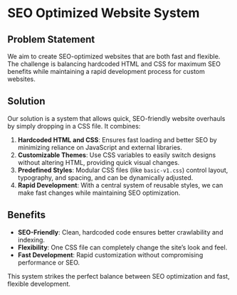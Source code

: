 
# SEO Optimized Website System

## Problem Statement

We aim to create SEO-optimized websites that are both fast and flexible. The challenge is balancing hardcoded HTML and CSS for maximum SEO benefits while maintaining a rapid development process for custom websites.

## Solution

Our solution is a system that allows quick, SEO-friendly website overhauls by simply dropping in a CSS file. It combines:

1. **Hardcoded HTML and CSS**: Ensures fast loading and better SEO by minimizing reliance on JavaScript and external libraries.
2. **Customizable Themes**: Use CSS variables to easily switch designs without altering HTML, providing quick visual changes.
3. **Predefined Styles**: Modular CSS files (like `basic-v1.css`) control layout, typography, and spacing, and can be dynamically adjusted.
4. **Rapid Development**: With a central system of reusable styles, we can make fast changes while maintaining SEO optimization.

## Benefits

- **SEO-Friendly**: Clean, hardcoded code ensures better crawlability and indexing.
- **Flexibility**: One CSS file can completely change the site’s look and feel.
- **Fast Development**: Rapid customization without compromising performance or SEO.

This system strikes the perfect balance between SEO optimization and fast, flexible development.
